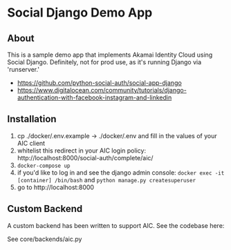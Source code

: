 
# Social Django Demo App

## About

This is a sample demo app that implements Akamai Identity Cloud using Social Django. Definitely, not for prod use, as it's running Django via 'runserver.'

- https://github.com/python-social-auth/social-app-django
- https://www.digitalocean.com/community/tutorials/django-authentication-with-facebook-instagram-and-linkedin


## Installation

1. cp ./docker/.env.example -> ./docker/.env and fill in the values of your AIC client
2. whitelist this redirect in your AIC login policy: http://localhost:8000/social-auth/complete/aic/
3. `docker-compose up`
4. if you'd like to log in and see the django admin console:
    `docker exec -it [container] /bin/bash` and `python manage.py createsuperuser` 
5. go to http://localhost:8000


## Custom Backend

A custom backend has been written to support AIC. See the codebase here: 

See core/backends/aic.py

